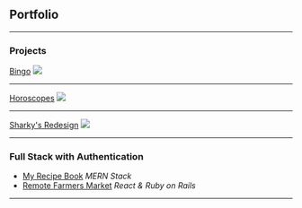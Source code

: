 ## Portfolio

---

### Projects

[Bingo](http://awesome-bingo.surge.sh/)
<img src="images/dummy_thumbnail.jpg?raw=true"/>

---
[Horoscopes](https://horoscope-central.netlify.com/)
<img src="images/dummy_thumbnail.jpg?raw=true"/>

---
[Sharky's Redesign](https://sharkysnj.netlify.app/)
<img src="images/dummy_thumbnail.jpg?raw=true"/>

---

### Full Stack with Authentication

- [My Recipe Book](http://my-recipebook.surge.sh/) _MERN Stack_
- [Remote Farmers Market](http://rfmgvill.surge.sh/) _React & Ruby on Rails_

---
